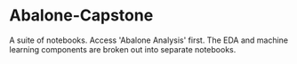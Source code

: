 # Abalone-Capstone
A suite of notebooks.  Access 'Abalone Analysis' first.
The EDA and machine learning components are broken out into separate notebooks.
